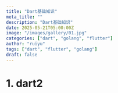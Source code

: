 ```yaml
---
title: "Dart基础知识"
meta_title: ""
description: "Dart基础知识"
date: 2025-05-21T05:00:00Z
image: "/images/gallery/01.jpg"
categories: ["dart", "golang", "flutter"]
author: "ruiyu"
tags: ["dart", "flutter", "golang"]
draft: false
---
```




# 1. dart2
